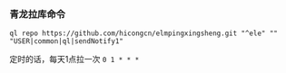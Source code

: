 ### 青龙拉库命令

```shell
ql repo https://github.com/hicongcn/elmpingxingsheng.git "^ele" "" "USER|common|ql|sendNotify1"
```

定时的话，每天1点拉一次 `0 1 * * *`
